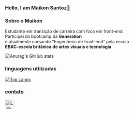 ### Hello, I am Maikon Santoz👋



### Sobre o Maikon <br>
Estudante em transição de carreira com foco em front-end.<br>
Participei do bootcamp da <b> Generation </b><br>
e atualmente cursando  "Engenheiro de front-end"
pela escola <br> <b>EBAC-escola britânica de artes visuais e tecnologia</b>




![Anurag's GitHub stats](https://github-readme-stats.vercel.app/api?username=Maikon-santoz&show_icons=true&theme=dark)

### linguagens utilizadas

[![Top Langs](https://github-readme-stats.vercel.app/api/top-langs/?username=Maikon-santoz&hide_progress=true)](https://github.com/anuraghazra/github-readme-stats)

### contato

[<img src='https://img.shields.io/badge/LinkedIn-007785?style=for-the-badge&logo=linkedin&logoColor=white' alt='Linkedin' height='30'>](https://www.linkedin.com/in/https://www.linkedin.com/in/maikon-front-end/-933517264/)

